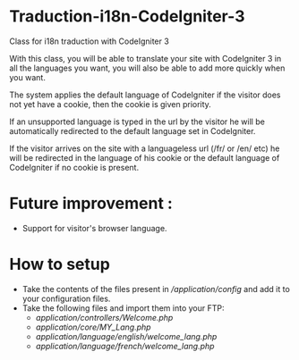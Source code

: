 # Traduction-i18n-CodeIgniter-3

Class for i18n traduction with CodeIgniter 3

With this class, you will be able to translate your site with CodeIgniter 3 in all the languages you want, you will also be able to add more quickly when you want.

The system applies the default language of CodeIgniter if the visitor does not yet have a cookie, then the cookie is given priority.

If an unsupported language is typed in the url by the visitor he will be automatically redirected to the default language set in CodeIgniter.

If the visitor arrives on the site with a languageless url (/fr/ or /en/ etc) he will be redirected in the language of his cookie or the default language of CodeIgniter if no cookie is present.

# Future improvement :

- Support for visitor's browser language.

# How to setup

- Take the contents of the files present in */application/config* and add it to your configuration files.
- Take the following files and import them into your FTP:
  - *application/controllers/Welcome.php*
  - *application/core/MY_Lang.php*
  - *application/language/english/welcome_lang.php*
  - *application/language/french/welcome_lang.php*

